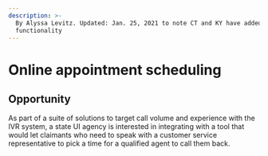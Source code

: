 ```yaml
---
description: >-
  By Alyssa Levitz. Updated: Jan. 25, 2021 to note CT and KY have added this
  functionality
---
```


# Online appointment scheduling

## Opportunity

As part of a suite of solutions to target call volume and experience with the IVR system, a state UI agency is interested in integrating with a tool that would let claimants who need to speak with a customer service representative to pick a time for a qualified agent to call them back. 

